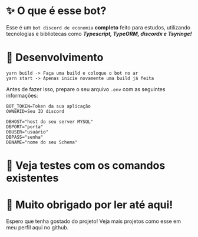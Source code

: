 # ✨ O que é esse bot?
Esse é um `bot discord de economia` **completo** feito para estudos, utilizando tecnologias e bibliotecas como ***Typescript, TypeORM, discordx e Tsyringe!***

# 🔧 Desenvolvimento

```
yarn build -> Faça uma build e coloque o bot no ar
yarn start -> Apenas inicie novamente uma build já feita
```

Antes de fazer isso, prepare o seu arquivo `.env` com as seguintes informações:

```env
BOT_TOKEN=Token da sua aplicação
OWNERID=Seu ID discord

DBHOST="host do seu server MYSQL"
DBPORT="porta"
DBUSER="usuário"
DBPASS="senha"
DBNAME="nome do seu Schema"
```

# 🎥 Veja testes com os comandos existentes


# 💖 Muito obrigado por ler até aqui!
Espero que tenha gostado do projeto! Veja mais projetos como esse em meu perfil aqui no github.